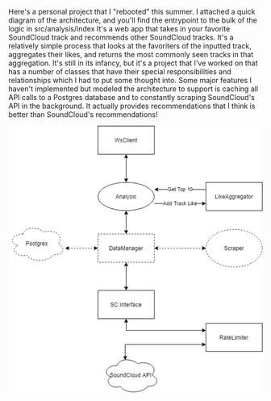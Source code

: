 Here's a personal project that I "rebooted" this summer. I attached a quick diagram of the architecture, and you'll find the entrypoint to the bulk of the logic in src/analysis/index
It's a web app that takes in your favorite SoundCloud track and recommends other SoundCloud tracks. It's a relatively simple process that looks at the favoriters of the inputted track, aggregates their likes, and returns the most commonly seen tracks in that aggregation. It's still in its infancy, but it's a project that I've worked on that has a number of classes that have their special responsibilities and relationships which I had to put some thought into.
Some major features I haven't implemented but modeled the architecture to support is caching all API calls to a Postgres database and to constantly scraping SoundCloud's API in the background. It actually provides recommendations that I think is better than SoundCloud's recommendations!

![Diagram](diagram.png)
